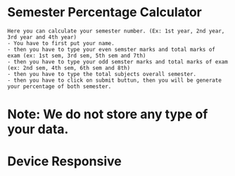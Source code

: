 # Semester Percentage Calculator
    Here you can calculate your semester number. (Ex: 1st year, 2nd year, 3rd year and 4th year)
    - You have to first put your name.
    - then you have to type your even semster marks and total marks of exam (ex: 1st sem, 3rd sem, 5th sem and 7th)
    - then you have to type your odd semster marks and total marks of exam (ex: 2nd sem, 4th sem, 6th sem and 8th)
    - then you have to type the total subjects overall semester.
    - then you have to click on submit buttun, then you will be generate your percentage of both semester.


# Note: We do not store any type of your data.

# Device Responsive
